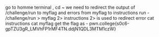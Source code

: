 go to homme terminal , cd ~
we need to redirect the output of /challenge/run to myflag and errors from myflag to instructions
run - /challenge/run > myflag 2> instructions
2> is used to redirect error
cat instructions 
cat myflag
get the flag as -  pwn.college{s0c6-gpTZU3gR_LMVhFP1rMF4TN.ddjN1QDL3MTM1czW}

